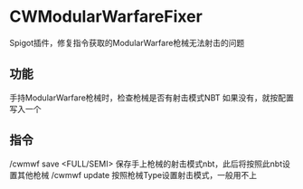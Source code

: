 # CWModularWarfareFixer
Spigot插件，修复指令获取的ModularWarfare枪械无法射击的问题

## 功能

手持ModularWarfare枪械时，检查枪械是否有射击模式NBT
如果没有，就按配置写入一个

## 指令
/cwmwf save <FULL/SEMI> 保存手上枪械的射击模式nbt，此后将按照此nbt设置其他枪械
/cwmwf update 按照枪械Type设置射击模式，一般用不上